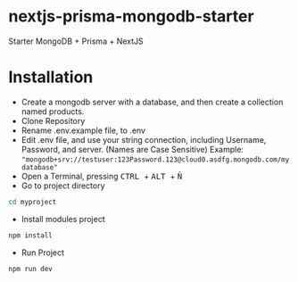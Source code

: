 # nextjs-prisma-mongodb-starter
Starter MongoDB + Prisma + NextJS

# Installation
- Create a mongodb server with a database, and then create a collection named products.
- Clone Repository
- Rename .env.example file, to .env
- Edit .env file, and use your string connection, including Username, Password, and server. (Names are Case Sensitive) Example: ``` "mongodb+srv://testuser:123Password.123@cloud0.asdfg.mongodb.com/mydatabase" ```
- Open a Terminal, pressing <kbd> CTRL </kbd> + <kbd> ALT </kbd> + <kbd> Ñ </kbd>
- Go to project directory
```bash 
cd myproject
```
- Install modules project
```bash
npm install
```
- Run Project 
```bash
npm run dev
```
